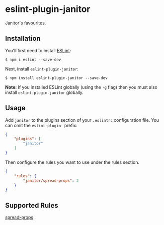 # eslint-plugin-janitor

Janitor&#39;s favourites.

## Installation

You'll first need to install [ESLint](http://eslint.org):

```
$ npm i eslint --save-dev
```

Next, install `eslint-plugin-janitor`:

```
$ npm install eslint-plugin-janitor --save-dev
```

**Note:** If you installed ESLint globally (using the `-g` flag) then you must also install `eslint-plugin-janitor` globally.

## Usage

Add `janitor` to the plugins section of your `.eslintrc` configuration file. You can omit the `eslint-plugin-` prefix:

```json
{
    "plugins": [
        "janitor"
    ]
}
```


Then configure the rules you want to use under the rules section.

```json
{
    "rules": {
        "janitor/spread-props": 2
    }
}
```

## Supported Rules

[spread-props](docs/rules/spread-props.md)
